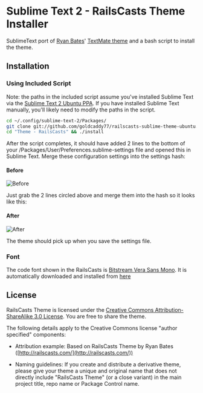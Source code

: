 # Sublime Text 2 - RailsCasts Theme Installer

SublimeText port of [Ryan Bates](http://railscasts.com/about)' [TextMate theme](http://media.railscasts.com/resources/textmate_theme.zip) and a bash script to install the theme.

## Installation

### Using Included Script
Note: the paths in the included script assume you've installed Sublime Text via the [Sublime Text 2 Ubuntu PPA](http://www.webupd8.org/2011/03/sublime-text-2-ubuntu-ppa.html).  If you have installed Sublime Text manually, you'll likely need to modify the paths in the script.

```sh
cd ~/.config/sublime-text-2/Packages/
git clone git://github.com/goldcaddy77/railscasts-sublime-theme-ubuntu.git "Theme - RailsCasts"
cd "Theme - RailsCasts" && ./install
```

After the script completes, it should have added 2 lines to the bottom of your /Packages/User/Preferences.sublime-settings file and opened this in Sublime Text.  Merge these configuration settings into the settings hash:

#### Before
![Before](http://i.imgur.com/ujurS10.jpg "Before")

Just grab the 2 lines circled above and merge them into the hash so it looks like this:

#### After
![After](http://i.imgur.com/TajUHbs.jpg "After")

The theme should pick up when you save the settings file.

### Font

The code font shown in the RailsCasts is [Bitstream Vera Sans Mono](http://www-old.gnome.org/fonts/).  It is automatically downloaded and installed from [here](http://ftp.gnome.org/pub/GNOME/sources/ttf-bitstream-vera/1.10/ttf-bitstream-vera-1.10.tar.gz)

## License

RailsCasts Theme is licensed under the [Creative Commons Attribution-ShareAlike 3.0 License](http://creativecommons.org/licenses/by-sa/3.0/). You are free to share the theme.

The following details apply to the Creative Commons license "author specified" components:

* Attribution example: Based on RailsCasts Theme by Ryan Bates ([http://railscasts.com/](http://railscasts.com/))

* Naming guidelines: If you create and distribute a derivative theme, please give your theme a unique and original name that does not directly include "RailsCasts Theme" (or a close variant) in the main project title, repo name or Package Control name.